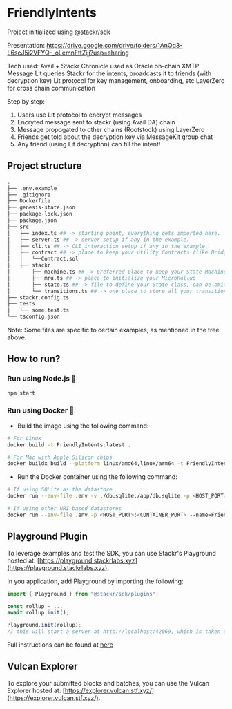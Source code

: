 # FriendlyIntents

Project initialized using [@stackr/sdk](https://www.stackrlabs.xyz/)

Presentation:
https://drive.google.com/drive/folders/1AnQq3-L6scJ5i2VFYQ-_oLemnFttZijj?usp=sharing

Tech used:
Avail + Stackr
Chronicle used as Oracle on-chain
XMTP Message Lit queries Stackr for the intents, broadcasts it to friends (with decryption key)
Lit protocol for key management, onboarding, etc
LayerZero for cross chain communication

Step by step:

1. Users use Lit protocol to encrypt messages
2. Encryted message sent to stackr (using Avail DA) chain
3. Message propogated to other chains (Rootstock) using LayerZero
4. Friends get told about the decryption key via MessageKit group chat
5. Any friend (using Lit decryption) can fill the intent!

## Project structure

```bash
.
├── .env.example
├── .gitignore
├── Dockerfile
├── genesis-state.json
├── package-lock.json
├── package.json
├── src
│   ├── index.ts ## -> starting point, everything gets imported here.
│   ├── server.ts ## -> server setup if any in the example.
│   ├── cli.ts ## -> CLI interaction setup if any in the example.
│   ├── contract ## -> place to keep your utility Contracts (like Bridge contract)
│   │   └──Contract.sol
│   ├── stackr
│       ├── machine.ts ## -> preferred place to keep your State Machine(s) and export from
│       ├── mru.ts ## -> place to initialize your MicroRollup
│       ├── state.ts ## -> file to define your State class, can be omitted if state is trivial.
│       └── transitions.ts ## -> one place to store all your transitions & hooks _(hooks can have separate hooks.ts file too.)_
├── stackr.config.ts
├── tests
│   └── some.test.ts
└── tsconfig.json
```

Note: Some files are specific to certain examples, as mentioned in the tree above.

## How to run?

### Run using Node.js :rocket:

```bash
npm start
```

### Run using Docker :whale:

- Build the image using the following command:

```bash
# For Linux
docker build -t FriendlyIntents:latest .

# For Mac with Apple Silicon chips
docker buildx build --platform linux/amd64,linux/arm64 -t FriendlyIntents:latest .
```

- Run the Docker container using the following command:

```bash
# If using SQLite as the datastore
docker run --env-file .env -v ./db.sqlite:/app/db.sqlite -p <HOST_PORT>:<CONTAINER_PORT> --name=FriendlyIntents -it FriendlyIntents:latest

# If using other URI based datastores
docker run --env-file .env -p <HOST_PORT>:<CONTAINER_PORT> --name=FriendlyIntents -it FriendlyIntents:latest
```

## Playground Plugin

To leverage examples and test the SDK, you can use Stackr's Playground hosted at: [https://playground.stackrlabs.xyz](https://playground.stackrlabs.xyz).

In you application, add Playground by importing the following:

```ts
import { Playground } from "@stackr/sdk/plugins";

const rollup = ...
await rollup.init();

Playground.init(rollup);
// this will start a server at http://localhost:42069, which is taken as input by the Playground
```

Full instructions can be found at [here](https://docs.stf.xyz/build/plugins/playground)

## Vulcan Explorer

To explore your submitted blocks and batches, you can use the Vulcan Explorer hosted at: [https://explorer.vulcan.stf.xyz/](https://explorer.vulcan.stf.xyz/).
